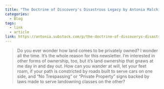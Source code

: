 ```yaml
---
title: "The Doctrine of Discovery's Disastrous Legacy by Antonia Malchik"
categories:
  - Blog
tags:
  - link
  - article
link: https://antonia.substack.com/p/the-doctrine-of-discoverys-disastrous
---
```

> Do you ever wonder how land comes to be privately owned? I wonder all the time. It’s the whole reason for this newsletter. I’m interested in other forms of ownership, too, but it’s land ownership that gnaws at me day in and day out. How can you wander at will, let your feet roam, if your path is constricted by roads built to serve cars on one side, and “No Trespassing” or “Private Property” signs backed by laws made to serve landowning classes on the other?